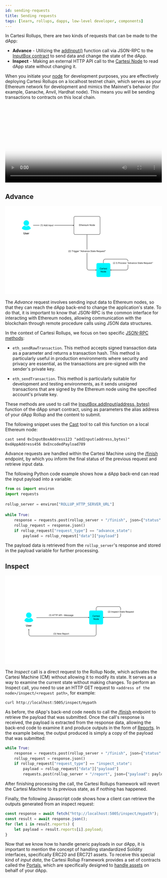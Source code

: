 ```yaml
---
id: sending-requests
title: Sending requests
tags: [learn, rollups, dapps, low-level developer, components]
---
```


In Cartesi Rollups, there are two kinds of requests that can be made to the dApp:

* **Advance** - Utilizing the [addInput()](./api/json-rpc/sol-input.md#addinput) function call via JSON-RPC to the [InputBox contract](./api/json-rpc/sol-input.md) to send data and change the state of the dApp.
* **Inspect** - Making an external HTTP API call to the [Cartesi Node](./components.md#cartesi-nodes) to read dApp state without changing it.

When you initiate your [node](./components.md#cartesi-nodes) for development purposes, you are effectively deploying Cartesi Rollups on a localhost testnet chain, which serves as your Ethereum network for development and mimics the Mainnet's behavior (for example, Ganache, Anvil, Hardhat node). This means you will be sending transactions to contracts on this local chain.

<video width="100%" controls poster="/img/Nodes.png">
    <source src="/videos/Cartesi_Nodes.mp4" type="video/mp4" />
    Your browser does not support the video tag.
</video>

## Advance

![img](./input.png)

The *Advance* request involves sending input data to Ethereum nodes, so that they can reach the dApp back-end to change the application's state.
To do that, it is important to know that JSON-RPC is the common interface for interacting with Ethereum nodes, allowing communication with the blockchain through remote procedure calls using JSON data structures.

In the context of Cartesi Rollups, we focus on two specific [JSON-RPC methods](https://ethereum.org/en/developers/docs/apis/json-rpc/):

* `eth_sendRawTransaction`. This method accepts signed transaction data as a parameter and returns a transaction hash. This method is particularly useful in production environments where security and privacy are essential, as the transactions are pre-signed with the sender's private key.

* `eth_sendTransaction`. This method is particularly suitable for development and testing environments, as it sends unsigned transactions that are signed by the Ethereum node using the specified account's private key.

These methods are used to call the [InputBox.addInput(address, bytes)](./api/json-rpc/sol-input.md#addinput) function of the dApp smart contract, using as parameters the alias address of your dApp Rollup and the content to submit.

The following snippet uses the [Cast](https://book.getfoundry.sh/cast/) tool to call this function on a local Ethereum node:

```shell
cast send 0xInputBoxAddress123 "addInput(address,bytes)" 0xdAppAddress456 0xEncodedPayload789
```

Advance requests are handled within the Cartesi Machine using the [/finish](./api/rollup/finish.api.mdx) endpoint, by which you inform the final status of the previous request and retrieve input data.

The following Python code example shows how a dApp back-end can read the input payload into a variable:

```python
from os import environ
import requests

rollup_server = environ["ROLLUP_HTTP_SERVER_URL"]

while True:
    response = requests.post(rollup_server + "/finish", json={"status": "accept"})
    rollup_request = response.json()
    if rollup_request["request_type"] == "advance_state":
        payload = rollup_request["data"]["payload"]
```

The payload data is retrieved from the `rollup_server`'s response and stored in the payload variable for further processing.

## Inspect

![img](./inspect.png)

The *Inspect* call is a direct request to the Rollup Node, which activates the Cartesi Machine (CM) without allowing it to modify its state. It serves as a way to examine the current state without making changes. To perform an Inspect call, you need to use an HTTP GET request to `<address of the node>/inspect/<request path>`, for example:

```shell
curl http://localhost:5005/inspect/mypath
```

As before, the dApp's back-end code needs to call the [/finish](./api/rollup/finish.api.mdx) endpoint to retrieve the payload that was submitted. Once the call's response is received, the payload is extracted from the response data, allowing the back-end code to examine it and produce outputs in the form of [Reports](../main-concepts#reports). In the example below, the output produced is simply a copy of the payload that was submitted:

```python
while True:
    response = requests.post(rollup_server + "/finish", json={"status": "accept"})
    rollup_request = response.json()
    if rollup_request["request_type"] == "inspect_state":
        payload = rollup_request["data"]["payload"]
        requests.post(rollup_server + "/report", json={"payload": payload})
```
 
After finishing processing the call, the Cartesi Rollups framework will revert the Cartesi Machine to its previous state, as if nothing has happened.

Finally, the following Javascript code shows how a client can retrieve the outputs generated from an inspect request:

```javascript
const response = await fetch("http://localhost:5005/inspect/mypath");
const result = await response.json();
for (let i in result.reports) {
    let payload = result.reports[i].payload;
}
```

Now that we know how to handle generic payloads in our dApp, it is important to mention the concept of handling standardized Solidity interfaces, specifically ERC20 and ERC721 assets. To receive this special kind of *input data*, the Cartesi Rollup Framework provides a set of contracts called the [Portals](./components.md#portals), which are specifically designed to [handle assets](./assets-handling.md) on behalf of your dApp.

